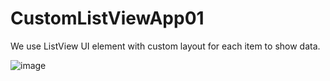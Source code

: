 # CustomListViewApp01

We use ListView UI element with custom layout for each item to show data.

![image](https://github.com/pmoschos/CustomListViewApp01/assets/133533759/e8827906-0259-4ad1-84e1-8823dea6f4da)
